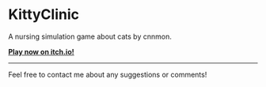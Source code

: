 # KittyClinic

A nursing simulation game about cats by cnnmon. 

**[Play now on itch.io!](https://cnnmon.itch.io/kittyclinic)**

---

Feel free to contact me about any suggestions or comments!
